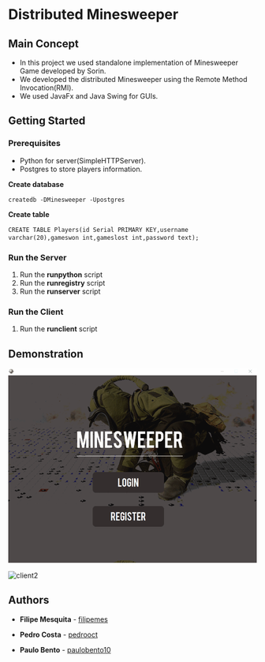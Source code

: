 # Distributed Minesweeper

## Main Concept


* In this project we used standalone implementation of Minesweeper Game developed by Sorin.
* We developed the distributed Minesweeper using the Remote Method Invocation(RMI).
* We used JavaFx and Java Swing for GUIs.

## Getting Started

### Prerequisites

* Python for server(SimpleHTTPServer).
* Postgres to store players information. 

**Create database**
```
createdb -DMinesweeper -Upostgres
```

**Create table**
```
CREATE TABLE Players(id Serial PRIMARY KEY,username varchar(20),gameswon int,gameslost int,password text);
```

### Run the Server

1. Run the **runpython** script 
2. Run the **runregistry** script 
3. Run the **runserver** script 

### Run the Client

1. Run the **runclient** script 

## Demonstration

![client1](screenshots/client1.gif)

![client2](screenshots/client2.gif)

## Authors

* **Filipe Mesquita** - [filipemes](https://github.com/filipemes)

* **Pedro Costa** - [pedrooct](https://github.com/pedrooct)

* **Paulo Bento** - [paulobento10](https://github.com/paulobento10)




